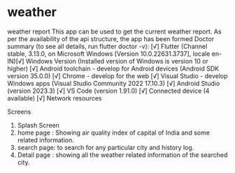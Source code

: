 # weather
weather report
This app can be used to get the current weather report.
As per the availability of the api structure, the app has been formed
Doctor summary (to see all details, run flutter doctor -v):
[√] Flutter (Channel stable, 3.13.0, on Microsoft Windows [Version 10.0.22631.3737], locale en-IN)[√] Windows Version (Installed version of Windows is version 10 or higher)
[√] Android toolchain - develop for Android devices (Android SDK version 35.0.0)
[√] Chrome - develop for the web
[√] Visual Studio - develop Windows apps (Visual Studio Community 2022 17.10.3)
[√] Android Studio (version 2023.3)
[√] VS Code (version 1.91.0)
[√] Connected device (4 available)
[√] Network resources

Screens
1. Splash Screen
2. home page : Showing air quality index of capital of India and some related information.
3. search page: to search for any particular city and history log.
4. Detail page : showing all the weather related information of the searched city.

